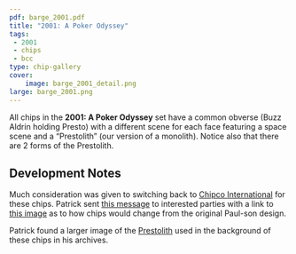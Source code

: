 ```yaml
---
pdf: barge_2001.pdf
title: "2001: A Poker Odyssey"
tags:
 - 2001
 - chips
 - bcc
type: chip-gallery
cover:
    image: barge_2001_detail.png
large: barge_2001.png
---
```


All chips in the **2001: A Poker Odyssey** set have a common obverse (Buzz
Aldrin holding Presto) with a different scene for each face featuring a space
scene and a &#8220;Prestolith&#8221; (our version of a monolith). Notice also
that there are 2 forms of the Prestolith.

## Development Notes

Much consideration was given to switching back to [Chipco
International](https://www.pressherald.com/2015/05/29/president-of-closed-falmouth-poker-chip-company-sentenced-for-tax-evasion/)
for these chips.  Patrick sent [this
message](possible-change-of-chip-vendors.pdf) to interested parties with a link
to [this image](Chip_Vendors.jpg) as to how chips would change from the
original Paul-son design.

Patrick found a larger image of the [Prestolith](PrestoScape.jpg) used in the
background of these chips in his archives.

